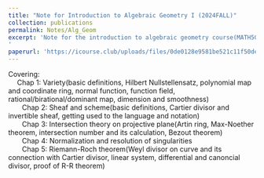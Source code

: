 ```yaml
---
title: "Note for Introduction to Algebraic Geometry I (2024FALL)"
collection: publications
permalink: Notes/Alg_Geom
excerpt: 'Note for the introduction to algebraic geometry course(MATH5016P.01). The lecturer is [**Prof. Zhanglei**](http://staff.ustc.edu.cn/~zhlei18/) 
'
paperurl: 'https://icourse.club/uploads/files/0de0128e9581be521c11f50dec5d54b706ede61e.pdf'
---
```


Covering: <br>
  Chap 1: Variety(basic definitions, Hilbert Nullstellensatz, polynomial map and coordinate ring, normal function, function field, rational/birational/dominant map, dimension and smoothness)   <br>
  Chap 2: Sheaf and scheme(basic definitions, Cartier divisor and invertible sheaf, getting used to the language and notation)  <br>
  Chap 3: Intersection theory on projective plane(Artin ring, Max-Noether theorem, intersection number and its calculation, Bezout theorem)  <br>
  Chap 4: Normalization and resolution of singularities   <br>
  Chap 5: Riemann-Roch theorem(Weyl divisor on curve and its connection with Cartier divisor, linear system, differential and canoncial divisor, proof of R-R theorem)<br>
